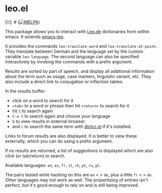 # leo.el

[//]: # ([![MELPA](https://melpa.org/packages/leo-badge.svg)](https://melpa.org/#/leo))

This package allows you to interact with [Leo.de](https://leo.de) dictionaries from within emacs. It extends [emacs-leo](https://github.com/mtenders/emacs-leo).

It provides the commands `leo-translate-word` and `leo-translate-at-point`. They translate between German and the language set by the custom variable `leo-language`. The second language can also be specified interactively by invoking the commands with a prefix argument.

Results are sorted by part of speech, and display all additional information about the term such as usage, case markers, linguistic variant, etc. They also include a direct link to conjugation or inflection tables.

In the results buffer:

- click on a word to search for it
- `<tab>` to a word or phrase then hit `<return>` to search for it
- hit `t` to search again
- `C-u t` to search again and choose your language
- `b` to view results in external browser
- and `c` to search the same term with [dictcc.el](https://github.com/martenlienen/dictcc.el) if it's installed.

Links to forum results are also displayed. It is better to view these externally, which you can do using a prefix argument. 

If no results are returned, a list of suggestions is displayed which are also click (or tab/return) to search.

Available languages: `en`, `es`, `fr`, `it`, `ch`, `pt`, `ru`, `pl`.

The pairs tested while hacking on this are `en` < > `de`, plus a little `fr` < > `de`. Other languages may not work as well. The propertizing of entries isn't perfect, but it's good enough to rely on and is still being improved.

